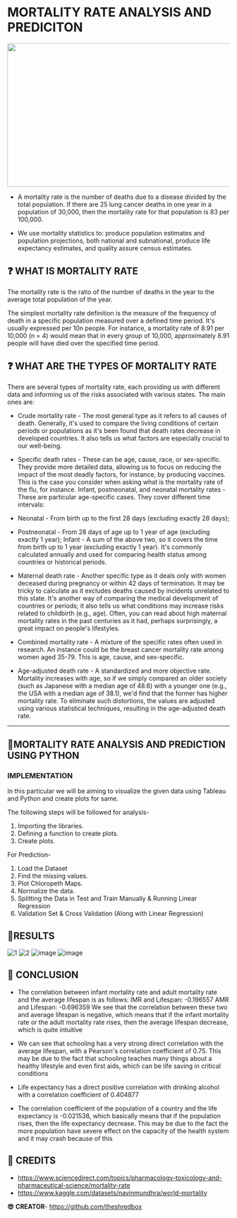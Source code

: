# **MORTALITY RATE ANALYSIS AND PREDICITON**

<p align="center">
  <img width="600" height="325" src="https://zephyrnet.com/wp-content/uploads/2020/06/medtech-assessor-elektra-labs-is-offering-free-evaluations-of-covid-19-biosensors-to-doctors.gif">
</p>

* A mortality rate is the number of deaths due to a disease divided by the total population. If there are 25 lung cancer deaths in one year in a population of 30,000, then the mortality rate for that population is 83 per 100,000.

* We use mortality statistics to: produce population estimates and population projections, both national and subnational, produce life expectancy estimates, and quality assure census estimates.


## ❓ **WHAT IS MORTALITY RATE**

The mortality rate is the ratio of the number of deaths in the year to the average total population of the year.

The simplest mortality rate definition is the measure of the frequency of death in a specific population measured over a defined time period. 
It's usually expressed per 10n people. 
For instance, a mortality rate of 8.91 per 10,000 (n = 4) would mean that in every group of 10,000, approximately 8.91 people will have died over the specified time period.


## ❓ **WHAT ARE THE TYPES OF MORTALITY RATE**
There are several types of mortality rate, each providing us with different data and informing us of the risks associated with various states. The main ones are:

* Crude mortality rate - The most general type as it refers to all causes of death. Generally, it's used to compare the living conditions of certain periods or populations as it's been found that death rates decrease in developed countries. It also tells us what factors are especially crucial to our well-being.

* Specific death rates - These can be age, cause, race, or sex-specific. They provide more detailed data, allowing us to focus on reducing the impact of the most deadly factors, for instance, by producing vaccines. This is the case you consider when asking what is the mortality rate of the flu, for instance.
Infant, postneonatal, and neonatal mortality rates - These are particular age-specific cases. They cover different time intervals:

* Neonatal - From birth up to the first 28 days (excluding exactly 28 days);

* Postneonatal - From 28 days of age up to 1 year of age (excluding exactly 1 year);
Infant - A sum of the above two, so it covers the time from birth up to 1 year (excluding exactly 1 year).
It's commonly calculated annually and used for comparing health status among countries or historical periods.

* Maternal death rate - Another specific type as it deals only with women deceased during pregnancy or within 42 days of termination. It may be tricky to calculate as it excludes deaths caused by incidents unrelated to this state. It's another way of comparing the medical development of countries or periods; it also tells us what conditions may increase risks related to childbirth (e.g., age). Often, you can read about high maternal mortality rates in the past centuries as it had, perhaps surprisingly, a great impact on people's lifestyles.

* Combined mortality rate - A mixture of the specific rates often used in research. An instance could be the breast cancer mortality rate among women aged 35-79. This is age, cause, and sex-specific.

* Age-adjusted death rate - A standardized and more objective rate. Mortality increases with age, so if we simply compared an older society (such as Japanese with a median age of 48.6) with a younger one (e.g., the USA with a median age of 38.1), we'd find that the former has higher mortality rate. To eliminate such distortions, the values are adjusted using various statistical techniques, resulting in the age-adjusted death rate.

---

## 📗**MORTALITY RATE ANALYSIS AND PREDICTION USING PYTHON**
### **IMPLEMENTATION**
In this particular we will be aiming to visualize the given data using Tableau and Python and create plots for same.

The following steps will be followed for analysis-
1. Importing the libraries.
2. Defining a function to create plots.
3. Create plots.

For Prediction-
1. Load the Dataset
2. Find the missing values.
3. Plot Chloropeth Maps.
4. Normalize the data.
5. Splitting the Data in Test and Train Manually & Running Linear Regression
6. Validation Set & Cross Validation (Along with Linear Regression)


## 🎯**RESULTS**

![1](https://user-images.githubusercontent.com/36481036/196706291-96f4e119-e735-447c-8b4c-4f2a88f7e824.png)
![2](https://user-images.githubusercontent.com/36481036/196706302-397ca16f-52ad-418d-a6c3-8b060215d8cc.png)
![image](https://user-images.githubusercontent.com/36481036/196932834-c698a5d7-c1e8-4a8e-8bae-eccbc6ba7601.png)
![image](https://user-images.githubusercontent.com/36481036/196932962-e4005e31-8df2-4780-b8c8-b162a521ccb8.png)


## :page_facing_up: **CONCLUSION**
* The correlation between infant mortality rate and adult mortality rate and the average lifespan is as follows:
IMR and Lifespan: -0.196557
AMR and Lifespan: -0.696359
We see that the correlation between these two and average lifespan is negative, which means that if the infant mortality rate or the adult mortality rate rises, then the average lifespan decrease, which is quite intuitive

* We can see that schooling has a very strong direct correlation with the average lifespan, with a Pearson's correlation coefficient of 0.75. This may be due to the fact that schooling teaches many things about a healthy lifestyle and even first aids, which can be life saving in critical conditions

* Life expectancy has a direct positive correlation with drinking alcohol with a correlation coefficient of 0.404877

* The correlation coefficient of the population of a country and the life expectancy is -0.021538, which basically means that if the population rises, then the life expectancy decrease. This may be due to the fact the more population have severe effect on the capacity of the health system and it may crash because of this

## :bust_in_silhouette: **CREDITS**
* https://www.sciencedirect.com/topics/pharmacology-toxicology-and-pharmaceutical-science/mortality-rate
* https://www.kaggle.com/datasets/navinmundhra/world-mortality

**:sunglasses:** **CREATOR**- https://github.com/theshredbox
